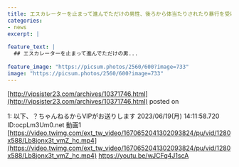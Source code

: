 ```yaml
---
title: エスカレーターを止まって進んでただけの男性、後ろから体当たりされたり暴行を受ける
categories:
- news
excerpt: |
  
feature_text: |
  ## エスカレーターを止まって進んでただけの男...
  
feature_image: "https://picsum.photos/2560/600?image=733"
image: "https://picsum.photos/2560/600?image=733"
---
```


[http://vipsister23.com/archives/10371746.html](http://vipsister23.com/archives/10371746.html)
posted on 

<!--more-->

1: 以下、？ちゃんねるからVIPがお送りします 2023/06/19(月) 14:11:58.720 ID:ocpLm3Um0.net 動画1 [https://video.twimg.com/ext_tw_video/1670652041302093824/pu/vid/1280x588/Lb8jonx3t_vmZ_hc.mp4](https://video.twimg.com/ext_tw_video/1670652041302093824/pu/vid/1280x588/Lb8jonx3t_vmZ_hc.mp4) https://youtu.be/wJCFq4J1scA
